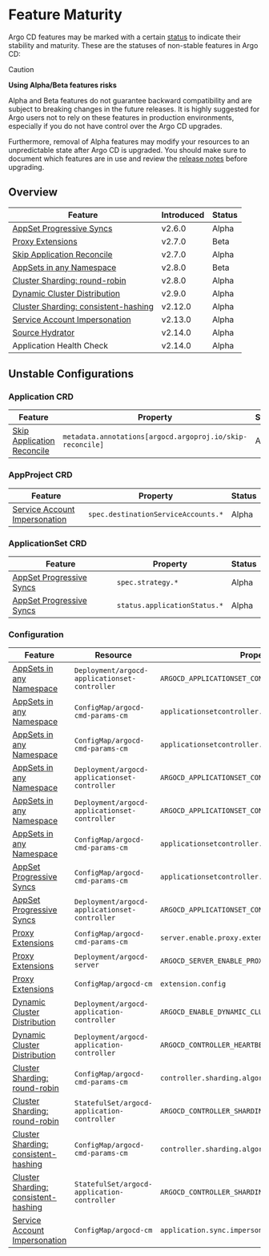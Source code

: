 # Feature Maturity

Argo CD features may be marked with a certain [status](https://github.com/argoproj/argoproj/blob/main/community/feature-status.md)
to indicate their stability and maturity. These are the statuses of non-stable features in Argo CD:

> [!CAUTION]
> **Using Alpha/Beta features risks**
>
> Alpha and Beta features do not guarantee backward compatibility and are subject to breaking changes in the future releases.
> It is highly suggested for Argo users not to rely on these features in production environments, especially if you do not have
> control over the Argo CD upgrades.
> 
> Furthermore, removal of Alpha features may modify your resources to an unpredictable state after Argo CD is upgraded.
> You should make sure to document which features are in use and review the [release notes](./upgrading/overview.md) before upgrading.

## Overview

| Feature                                   | Introduced | Status |
|-------------------------------------------|------------|--------|
| [AppSet Progressive Syncs][2]             | v2.6.0     | Alpha  |
| [Proxy Extensions][3]                     | v2.7.0     | Beta   |
| [Skip Application Reconcile][4]           | v2.7.0     | Alpha  |
| [AppSets in any Namespace][5]             | v2.8.0     | Beta   |
| [Cluster Sharding: round-robin][6]        | v2.8.0     | Alpha  |
| [Dynamic Cluster Distribution][7]         | v2.9.0     | Alpha  |
| [Cluster Sharding: consistent-hashing][9] | v2.12.0    | Alpha  |
| [Service Account Impersonation][10]       | v2.13.0    | Alpha  |
| [Source Hydrator][11]                     | v2.14.0    | Alpha  |
| Application Health Check                  | v2.14.0    | Alpha  |

## Unstable Configurations

### Application CRD

| Feature                         | Property                                                                                | Status |
| ------------------------------- | --------------------------------------------------------------------------------------- | ------ |
| [Skip Application Reconcile][4] | `metadata.annotations[argocd.argoproj.io/skip-reconcile]`                               | Alpha  |

### AppProject CRD

| Feature                             | Property                            | Status |
| ----------------------------------- | ----------------------------------- | ------ |
| [Service Account Impersonation][10] | `spec.destinationServiceAccounts.*` | Alpha  |

### ApplicationSet CRD

| Feature                       | Property                     | Status |
| ----------------------------- | ---------------------------- | ------ |
| [AppSet Progressive Syncs][2] | `spec.strategy.*`            | Alpha  |
| [AppSet Progressive Syncs][2] | `status.applicationStatus.*` | Alpha  |

### Configuration

| Feature                                   | Resource                                      | Property / Variable                                         | Status |
| ----------------------------------------- | --------------------------------------------- | ----------------------------------------------------------- | ------ |
| [AppSets in any Namespace][5]             | `Deployment/argocd-applicationset-controller` | `ARGOCD_APPLICATIONSET_CONTROLLER_ALLOWED_SCM_PROVIDERS`    | Beta   |
| [AppSets in any Namespace][5]             | `ConfigMap/argocd-cmd-params-cm`              | `applicationsetcontroller.allowed.scm.providers`            | Beta   |
| [AppSets in any Namespace][5]             | `ConfigMap/argocd-cmd-params-cm`              | `applicationsetcontroller.enable.scm.providers`             | Beta   |
| [AppSets in any Namespace][5]             | `Deployment/argocd-applicationset-controller` | `ARGOCD_APPLICATIONSET_CONTROLLER_ENABLE_SCM_PROVIDERS`     | Beta   |
| [AppSets in any Namespace][5]             | `Deployment/argocd-applicationset-controller` | `ARGOCD_APPLICATIONSET_CONTROLLER_NAMESPACES`               | Beta   |
| [AppSets in any Namespace][5]             | `ConfigMap/argocd-cmd-params-cm`              | `applicationsetcontroller.namespaces`                       | Beta   |
| [AppSet Progressive Syncs][2]             | `ConfigMap/argocd-cmd-params-cm`              | `applicationsetcontroller.enable.progressive.syncs`         | Alpha  |
| [AppSet Progressive Syncs][2]             | `Deployment/argocd-applicationset-controller` | `ARGOCD_APPLICATIONSET_CONTROLLER_ENABLE_PROGRESSIVE_SYNCS` | Alpha  |
| [Proxy Extensions][3]                     | `ConfigMap/argocd-cmd-params-cm`              | `server.enable.proxy.extension`                             | Alpha  |
| [Proxy Extensions][3]                     | `Deployment/argocd-server`                    | `ARGOCD_SERVER_ENABLE_PROXY_EXTENSION`                      | Alpha  |
| [Proxy Extensions][3]                     | `ConfigMap/argocd-cm`                         | `extension.config`                                          | Alpha  |
| [Dynamic Cluster Distribution][7]         | `Deployment/argocd-application-controller`    | `ARGOCD_ENABLE_DYNAMIC_CLUSTER_DISTRIBUTION`                | Alpha  |
| [Dynamic Cluster Distribution][7]         | `Deployment/argocd-application-controller`    | `ARGOCD_CONTROLLER_HEARTBEAT_TIME`                          | Alpha  |
| [Cluster Sharding: round-robin][6]        | `ConfigMap/argocd-cmd-params-cm`              | `controller.sharding.algorithm: round-robin`                | Alpha  |
| [Cluster Sharding: round-robin][6]        | `StatefulSet/argocd-application-controller`   | `ARGOCD_CONTROLLER_SHARDING_ALGORITHM=round-robin`          | Alpha  |
| [Cluster Sharding: consistent-hashing][9] | `ConfigMap/argocd-cmd-params-cm`              | `controller.sharding.algorithm: consistent-hashing`         | Alpha  |
| [Cluster Sharding: consistent-hashing][9] | `StatefulSet/argocd-application-controller`   | `ARGOCD_CONTROLLER_SHARDING_ALGORITHM=consistent-hashing`   | Alpha  |
| [Service Account Impersonation][10]       | `ConfigMap/argocd-cm`                         | `application.sync.impersonation.enabled`                    | Alpha  |

[2]: applicationset/Progressive-Syncs.md
[3]: ../developer-guide/extensions/proxy-extensions.md
[4]: ../user-guide/skip_reconcile.md
[5]: applicationset/Appset-Any-Namespace.md
[6]: ./high_availability.md#argocd-application-controller
[7]: dynamic-cluster-distribution.md
[8]: ../user-guide/diff-strategies.md#server-side-diff
[9]: ./high_availability.md#argocd-application-controller
[10]: app-sync-using-impersonation.md
[11]: ../user-guide/source-hydrator.md